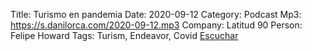 Title: Turismo en pandemia
Date: 2020-09-12
Category: Podcast
Mp3: https://s.danilorca.com/2020-09-12.mp3
Company: Latitud 90
Person: Felipe Howard
Tags: Turism, Endeavor, Covid
<a href="https://s.danilorca.com/2020-09-12.mp3" type="audio/mpeg">
Escuchar
</a>
